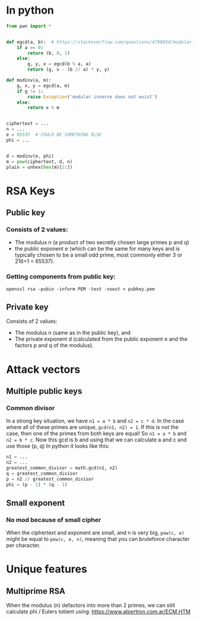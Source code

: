 # In python
```python
from pwn import *


def egcd(a, b):  # https://stackoverflow.com/questions/4798654/modular-multiplicative-inverse-function-in-python
    if a == 0:
        return (b, 0, 1)
    else:
        g, y, x = egcd(b % a, a)
        return (g, x - (b // a) * y, y)

def modinv(a, m):
    g, x, y = egcd(a, m)
    if g != 1:
        raise Exception('modular inverse does not exist')
    else:
        return x % m


ciphertext = ...
n = ...
e = 65537  # COULD BE SOMETHING ELSE
phi = ...


d = modinv(e, phi)
m = pow(ciphertext, d, n)
plain = unhex(hex(m)[2:])
```

# RSA Keys
## Public key
### Consists of 2 values:
  - The modulus n (a product of two secretly chosen large primes p and q)
  - the public exponent e (which can be the same for many keys and is typically chosen to be a small odd prime, most commonly either 3 or 216+1 = 65537).
### Getting components from public key:
`openssl rsa -pubin -inform PEM -text -noout < pubkey.pem`
## Private key
Consists of 2 values:
  - The modulus n (same as in the public key), and
  - The private exponent d (calculated from the public exponent e and the factors p and q of the modulus).

# Attack vectors
## Multiple public keys
### Common divisor
In a strong key situation, we have `n1 = a * b` and `n2 = c * d`.
In the case where all of these primes are unique, `gcd(n1, n2) = 1`.
If this is not the case, then one of the primes from both keys are equal! So `n1 = a * b` and `n2 = b * c`.
Now this gcd is b and using that we can calculate a and c and use those (p, q)
In python it looks like this:
```python
n1 = ...
n2 = ...
greatest_common_divisor = math.gcd(n1, n2)
q = greatest_common_divisor
p = n2 // greatest_common_divisor
phi = (p - 1) * (q - 1)
```
## Small exponent
### No mod because of small cipher
When the ciphertext and exponent are small, and n is very big, `pow(c, e)` might be equal to `pow(c, e, n)`, meaning that you can bruteforce character per character.

# Unique features
## Multiprime RSA
When the modulus (n) defactors into more than 2 primes, we can still calculate phi / Eulers totient using: https://www.alpertron.com.ar/ECM.HTM

